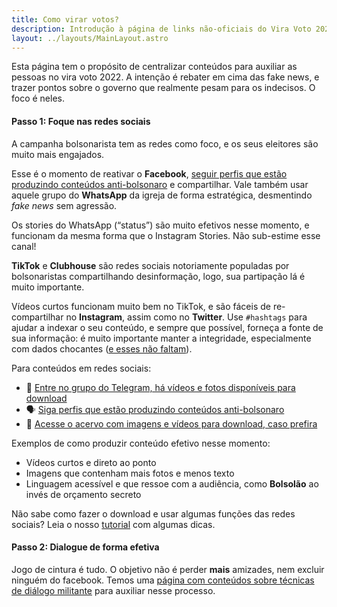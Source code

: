 ```yaml
---
title: Como virar votos?
description: Introdução à página de links não-oficiais do Vira Voto 2022.
layout: ../layouts/MainLayout.astro
---
```


Esta página tem o propósito de centralizar conteúdos para auxiliar as pessoas no vira voto 2022. A intenção é rebater em cima das fake news, e trazer pontos sobre o governo que realmente pesam para os indecisos. O foco é neles.

#### Passo 1: Foque nas redes sociais

A campanha bolsonarista tem as redes como foco, e os seus eleitores são muito mais engajados.

Esse é o momento de reativar o **Facebook**, [seguir perfis que estão produzindo conteúdos anti-bolsonaro](/nas-redes)
e compartilhar. Vale também usar aquele grupo do **WhatsApp** da igreja de forma estratégica, desmentindo *fake news* sem agressão.

Os stories do WhatsApp (“status”) são muito efetivos nesse momento, e funcionam da mesma forma que o Instagram Stories. Não sub-estime esse canal!

**TikTok** e **Clubhouse** são redes sociais notoriamente populadas por bolsonaristas compartilhando desinformação, logo, sua partipação lá é muito importante.

Vídeos curtos funcionam muito bem no TikTok, e são fáceis de re-compartilhar no **Instagram**, assim como no **Twitter**. Use `#hashtags` para ajudar a indexar o seu conteúdo, e sempre que possível, forneça a fonte de sua informação: é muito importante manter a integridade, especialmente com dados chocantes ([e esses não faltam](https://drive.google.com/drive/folders/1LiEi50zOh77NziLXeYColX3JjOvV97OG)).

Para conteúdos em redes sociais:

- 💬 [Entre no grupo do Telegram, há vídeos e fotos disponíveis para download](https://t.me/+fRKb1oBX6tMxNmMx)
- 🗣 [Siga perfis que estão produzindo conteúdos anti-bolsonaro](/nas-redes)
- 🔗 [Acesse o acervo com imagens e vídeos para download, caso prefira](https://drive.google.com/drive/folders/10Y_vh5YJp06XPShryTgvNF7MGcmcPa5G)

Exemplos de como produzir conteúdo efetivo nesse momento:

- Vídeos curtos e direto ao ponto
- Imagens que contenham mais fotos e menos texto
- Linguagem acessível e que ressoe com a audiência, como **Bolsolão** ao invés de orçamento secreto

Não sabe como fazer o download e usar algumas funções das redes sociais? Leia o nosso [tutorial](/tutorial) com algumas dicas.

#### Passo 2: Dialogue de forma efetiva

Jogo de cintura é tudo. O objetivo não é perder **mais** amizades, nem excluir ninguém do facebook.
Temos uma [página com conteúdos sobre técnicas de diálogo militante](/tecnicas-de-comunicacao) para auxiliar nesse processo.